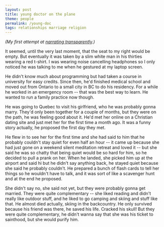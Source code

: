 ```yaml
---
layout: post
title: young doctor on the plane
theme: people
permalink: /young-doc
tags: relationships marriage religion
---
```


*(My first attempt at [narrating transparently](https://okjuan.me/howto/narrate-transparently).)*

It seemed, until the very last moment, that the seat to my right would be empty.
But eventually it was taken by a slim white man in his thirties wearing a red t-shirt.
I was wearing noise cancelling headphones so I only noticed he was talking to me when he gestured at my laptop screen.

He didn't know much about programming but had taken a course in university for easy credits.
Since then, he'd finished medical school and moved out from Ontario to a small city in BC to do his residency.
For a while he worked in an emergency room -- that was the best way to learn.
He wanted to run a family practice now though.

He was going to Quebec to visit his girlfriend, who he was probably gonna marry.
They'd only been together for a couple of months, but they were on the path, he was feeling good about it.
He'd met her online on a Christian dating site and just met her for the first time a month ago.
It was a funny story actually, he proposed the first day they met.

He flew in to see her for the first time and she had said to him that he probably couldn't stay quiet for even half an hour -- it came up because she had just gone on a weekend silent meditation retreat and loved it -- but she said he was so chatty that being quiet would be so hard for him, so he decided to pull a prank on her.
When he landed, she picked him up at the airport and said hi but he didn't say anything back, he stayed quiet because she said he probably couldn't.
He prepared a bunch of flash cards to tell her things so he wouldn't have to talk, and it was sort of like a scavenger hunt and at the end he proposed.

She didn't say no, she said not yet, but they were probably gonna get married.
They were quite complementary -- she liked reading and didn't really like outdoor stuff, and he liked to go camping and skiing and stuff like that.
He almost died actually, skiing in the backcountry.
He only survived because his friend was there, he saved his life.
Cracked his skull!
But they were quite complementary, he didn't wanna say that she was his ticket to sainthood, but she would purify him.
